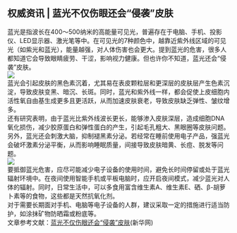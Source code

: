 ## 权威资讯 | 蓝光不仅伤眼还会“侵袭”皮肤  
蓝光是指波长在400～500纳米的高能量可见光，普遍存在于电脑、手机、投影仪、LED显示器、激光笔等中。在可见光的7种颜色中，越靠近紫外线区域的可见光（如紫光和蓝光），能量越强，对人体伤害也会更大。提到蓝光的危害，很多人都知道它会导致眼睛疲劳、干涩，影响视力健康。但也许你不知道，蓝光还会“侵袭”皮肤。  
![](http://cdncms.v-keep.cn/wp-content/uploads/2019/10/timg-67.jpg)  
蓝光会引起皮肤的黑色素沉着，尤其易在表皮颗粒层和更深层的皮肤层产生色素沉淀，导致皮肤变黑、暗沉、长斑。同时，蓝光和紫外线一样，都会促使上皮细胞内活性氧自由基生成更多且更活跃，从而加速皮肤衰老，导致皮肤缺乏弹性、皱纹增多。  
还有研究表明，由于蓝光比紫外线波长更长，能够渗入皮肤深层，造成细胞DNA氧化损伤，减少胶原蛋白和弹性蛋白的产生，引起毛孔粗大、黑眼圈等皮肤问题。另外，蓝光还会刺激大脑，抑制褪黑素分泌。若经常在睡前使用电子产品，强蓝光会破坏激素分泌平衡，从而影响睡眠质量，间接导致皮肤暗黄、长痘、脱发等问题。  
![](http://cdncms.v-keep.cn/wp-content/uploads/2019/10/timg-68.jpg)  
要抵御蓝光危害，应尽可能减少电子设备的使用时间，避免长时间停留或处于蓝光辐射环境中。在夜间使用智能手机或平板电脑时，应开启夜间模式，减少蓝光对人体的辐射。同时，日常生活中，可以多食用富含维生素A、维生素E、硒、β-胡萝卜素等的食物，这些都是天然抗氧化剂。  
对于需要长期面对手机、电脑等电子设备的人群，建议采取一定的措施进行适当防护，如涂抹矿物防晒霜或粉底等。  
文章参考文献：<a href="http://www.xinhuanet.com/science/2019-10/28/c_138508895.htm">蓝光不仅伤眼还会“侵袭”皮肤</a>(新华网)  
